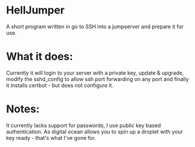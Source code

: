 # HellJumper
A short program written in go to SSH into a jumpserver and prepare it for use.

# What it does:
Currently it will login to your server with a private key, update & upgrade, modify the sshd_config to allow ssh port forwarding on any port and finally it installs certbot - but does not configure it.

# Notes:
It currently lacks support for passwords, I use public key based authentication. As digital ocean allows you to spin up a droplet with your key ready - that's what I've gone for. 
